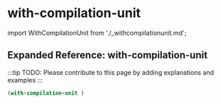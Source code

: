 # with-compilation-unit

import WithCompilationUnit from './_withcompilationunit.md';

<WithCompilationUnit />

## Expanded Reference: with-compilation-unit

:::tip
TODO: Please contribute to this page by adding explanations and examples
:::

```lisp
(with-compilation-unit )
```
